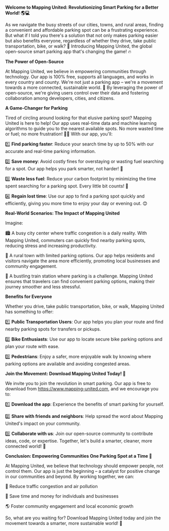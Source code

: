 **Welcome to Mapping United: Revolutionizing Smart Parking for a Better World! 🌎💻**

As we navigate the busy streets of our cities, towns, and rural areas, finding a convenient and affordable parking spot can be a frustrating experience. But what if I told you there's a solution that not only makes parking easier but also benefits everyone, regardless of whether they drive, take public transportation, bike, or walk? 🚀 Introducing Mapping United, the global open-source smart parking app that's changing the game! 🔥

**The Power of Open-Source**

At Mapping United, we believe in empowering communities through technology. Our app is 100% free, supports all languages, and works in every country and county. We're not just a parking app – we're a movement towards a more connected, sustainable world. 🌟 By leveraging the power of open-source, we're giving users control over their data and fostering collaboration among developers, cities, and citizens.

**A Game-Changer for Parking**

Tired of circling around looking for that elusive parking spot? Mapping United is here to help! Our app uses real-time data and machine learning algorithms to guide you to the nearest available spots. No more wasted time or fuel; no more frustration! 🙅‍♂️ With our app, you'll:

1️⃣ **Find parking faster**: Reduce your search time by up to 50% with our accurate and real-time parking information.

2️⃣ **Save money**: Avoid costly fines for overstaying or wasting fuel searching for a spot. Our app helps you park smarter, not harder! 💸

3️⃣ **Waste less fuel**: Reduce your carbon footprint by minimizing the time spent searching for a parking spot. Every little bit counts! 🌳

4️⃣ **Regain lost time**: Use our app to find a parking spot quickly and efficiently, giving you more time to enjoy your day or evening out. 😊

**Real-World Scenarios: The Impact of Mapping United**

Imagine:

🏙️ A busy city center where traffic congestion is a daily reality. With Mapping United, commuters can quickly find nearby parking spots, reducing stress and increasing productivity.

🌳 A rural town with limited parking options. Our app helps residents and visitors navigate the area more efficiently, promoting local businesses and community engagement.

🚂 A bustling train station where parking is a challenge. Mapping United ensures that travelers can find convenient parking options, making their journey smoother and less stressful.

**Benefits for Everyone**

Whether you drive, take public transportation, bike, or walk, Mapping United has something to offer:

1️⃣ **Public Transportation Users**: Our app helps you plan your route and find nearby parking spots for transfers or pickups.

2️⃣ **Bike Enthusiasts**: Use our app to locate secure bike parking options and plan your route with ease.

3️⃣ **Pedestrians**: Enjoy a safer, more enjoyable walk by knowing where parking options are available and avoiding congested areas.

**Join the Movement: Download Mapping United Today! 📲**

We invite you to join the revolution in smart parking. Our app is free to download from https://www.mapping-united.com, and we encourage you to:

1️⃣ **Download the app**: Experience the benefits of smart parking for yourself.

2️⃣ **Share with friends and neighbors**: Help spread the word about Mapping United's impact on your community.

3️⃣ **Collaborate with us**: Join our open-source community to contribute ideas, code, or expertise. Together, let's build a smarter, cleaner, more connected world! 🌈

**Conclusion: Empowering Communities One Parking Spot at a Time 🚀**

At Mapping United, we believe that technology should empower people, not control them. Our app is just the beginning – a catalyst for positive change in our communities and beyond. By working together, we can:

🌟 Reduce traffic congestion and air pollution

💸 Save time and money for individuals and businesses

🌎 Foster community engagement and local economic growth

So, what are you waiting for? Download Mapping United today and join the movement towards a smarter, more sustainable world! 🚀